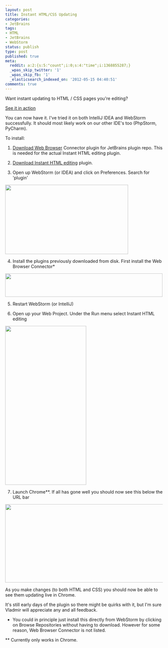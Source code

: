 ```yaml
---
layout: post
title: Instant HTML/CSS Updating
categories:
- JetBrains
tags:
- HTML
- JetBrains
- WebStorm
status: publish
type: post
published: true
meta:
  reddit: a:2:{s:5:"count";i:0;s:4:"time";i:1368855287;}
  _wpas_skip_twitter: '1'
  _wpas_skip_fb: '1'
  _elasticsearch_indexed_on: '2012-05-15 04:40:51'
comments: true
---
```

Want instant updating to HTML / CSS pages you're editing?

<a href="http://www.screenr.com/L3K8">See it in action</a>

You can now have it. I've tried it on both IntelliJ IDEA and WebStorm successfully. It should most likely work on our other IDE's too (PhpStorm, PyCharm).

To install:

1. <a href="http://plugins.intellij.net/plugin/?&amp;id=7006">Download Web Browser</a> Connector plugin for JetBrains plugin repo. This is needed for the actual Instant HTML editing plugin.

2. <a href="http://plugins.intellij.net/plugin/?&amp;id=7007">Download Instant HTML editing</a> plugin.

3. Open up WebStorm (or IDEA) and click on Preferences. Search for 'plugin'

<img title="plugin" src="{{ site.images }}/html-1.png" alt="" width="393" height="222" />

4. Install the plugins previously downloaded from disk. First install the Web Browser Connector*

<img class="alignnone size-full wp-image-2555" title="pluginfile" src="{{ site.images }}/html-2.png" alt="" width="503" height="75" />

5. Restart WebStorm (or IntelliJ)

6. Open up your Web Project. Under the Run menu select Instant HTML editing

<img class="alignnone size-full wp-image-2553" title="menu" src="{{ site.images }}/html-3.png" alt="" width="259" height="509" />

7. Launch Chrome**. If all has gone well you should now see this below the URL bar

<img class="alignnone size-full wp-image-2556" title="sample" src="{{ site.images }}/html-4.png" alt="" width="529" height="251" />

As you make changes (to both HTML and CSS) you should now be able to see them updating live in Chrome.

It's still early days of the plugin so there might be quirks with it, but I'm sure Vladmir will appreciate any and all feedback.

* You could in principle just install this directly from WebStorm by clicking on Browse Repositories without having to download. However for some reason, Web Browser Connector is not listed.

** Currently only works in Chrome.
